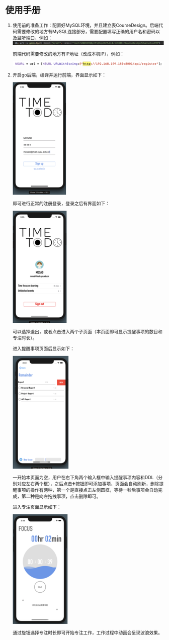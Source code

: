 # **使用手册**

1. 使用前的准备工作：配置好MySQL环境，并且建立表CourseDesign。后端代码需要修改的地方有MySQL连接部分，需要配置填写正确的用户名和密码以及监听端口，例如：![image-20200115185132169](imgs/image-20200115185132169.png)

   前端代码需要修改的地方有IP地址（改成本机IP），例如：

   ![image-20200115185220162](imgs/image-20200115185220162.png)

2. 开启go后端，编译并运行前端，界面显示如下：

   <img src="imgs/image-20200115185453499.png" alt="image-20200115185453499" style="zoom:50%;" />

   即可进行正常的注册登录，登录之后有界面如下：

   <img src="imgs/image-20200115185531653.png" alt="image-20200115185531653" style="zoom:50%;" />

   可以选择退出，或者点击进入两个子页面（本页面即可显示提醒事项的数目和专注时长）。

   进入提醒事项页面后显示如下：

   <img src="imgs/image-20200115185658431.png" alt="image-20200115185658431" style="zoom:50%;" />

   一开始本页面为空，用户在右下角两个输入框中输入提醒事项内容和DDL（分别对应左右两个框），之后点击➕按钮即可添加事项，页面会自动刷新，删除提醒事项的操作有两种，第一个是直接点击左侧圆框，等待一秒后事项会自动完成，第二种是向左拖拽事项，点击删除即可。

   进入专注页面显示如下：

   <img src="imgs/image-20200115185843810.png" alt="image-20200115185843810" style="zoom:50%;" />

   通过旋钮选择专注时长即可开始专注工作，工作过程中动画会呈现波浪效果。

   